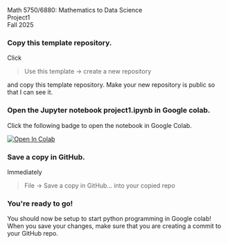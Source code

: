 Math 5750/6880: Mathematics to Data Science  
Project1  
Fall 2025

### Copy this template repository.

Click  
> Use this template → create a new repository 

and copy this template repository. Make your new repository is public so that I can see it.  


### Open the Jupyter notebook project1.ipynb in Google colab.
Click the following badge to open the notebook in Google Colab. 

[![Open In Colab](https://colab.research.google.com/assets/colab-badge.svg)](
https://colab.research.google.com/github/math-data-science-course/Project1/blob/main/project1.ipynb)

### Save a copy in GitHub.
Immediately 
> File → Save a copy in GitHub… into your copied repo


### You're ready to go! 
You should now be setup to start python programming in Google colab! When you save your changes, make sure that you are creating a commit to your GitHub repo. 

